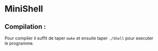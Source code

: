 # MiniShell

## Compilation :
Pour compiler il suffit de taper `make` et ensuite taper `./Shell` pour executer le programme.
